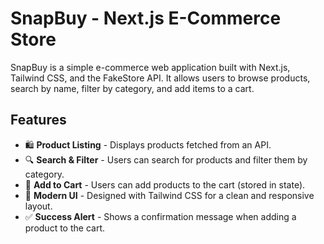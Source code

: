# SnapBuy - Next.js E-Commerce Store

SnapBuy is a simple e-commerce web application built with Next.js, Tailwind CSS, and the FakeStore API. It allows users to browse products, search by name, filter by category, and add items to a cart.

## Features

- 🛍️ **Product Listing** - Displays products fetched from an API.
- 🔍 **Search & Filter** - Users can search for products and filter them by category.
- 🛒 **Add to Cart** - Users can add products to the cart (stored in state).
- 🎨 **Modern UI** - Designed with Tailwind CSS for a clean and responsive layout.
- ✅ **Success Alert** - Shows a confirmation message when adding a product to the cart.